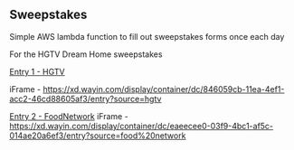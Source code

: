 ## Sweepstakes

Simple AWS lambda function to fill out sweepstakes forms once each day

For the HGTV Dream Home sweepstakes

[Entry 1 - HGTV](https://www.hgtv.com/sweepstakes/hgtv-smart-home/sweepstakes?lid=3lzxbe6zqtwb&nl=R-HGTV:SH2024__EnterHGTV)

iFrame -
https://xd.wayin.com/display/container/dc/846059cb-11ea-4ef1-acc2-46cd88605af3/entry?source=hgtv

[Entry 2 - FoodNetwork](https://www.foodnetwork.com/sponsored/sweepstakes/hgtv-smart-home-sweepstakes?lid=ukfafnul4ip7&nl=R-HGTV:SH2024__EnterFood)
iFrame -
https://xd.wayin.com/display/container/dc/eaeecee0-03f9-4bc1-af5c-014ae20a6ef3/entry?source=food%20network
